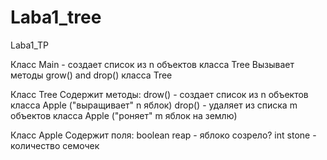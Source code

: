 Laba1_tree
==========

Laba1_TP

Класс Main - создает список из n объектов класса Tree
Вызывает методы grow() and drop() класса Tree

Класс Tree
Содержит методы:
drow() - создает список из n объектов класса Apple ("выращивает" n яблок)
drop() - удаляет из списка m объектов класса Apple ("роняет" m яблок на землю)

Класс Apple
Содержит поля:
boolean reap - яблоко созрело?
int stone - количество семочек

